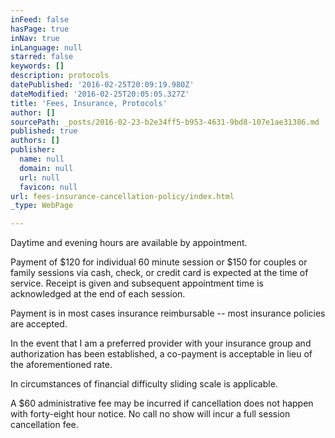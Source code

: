 ```yaml
---
inFeed: false
hasPage: true
inNav: true
inLanguage: null
starred: false
keywords: []
description: protocols
datePublished: '2016-02-25T20:09:19.980Z'
dateModified: '2016-02-25T20:05:05.327Z'
title: 'Fees, Insurance, Protocols'
author: []
sourcePath: _posts/2016-02-23-b2e34ff5-b953-4631-9bd8-107e1ae31386.md
published: true
authors: []
publisher:
  name: null
  domain: null
  url: null
  favicon: null
url: fees-insurance-cancellation-policy/index.html
_type: WebPage

---
```

Daytime and evening hours are available by appointment.  

Payment
of $120 for individual 60 minute session or $150 for couples or family 
sessions via cash, check, or credit card is expected at the time of 
service. Receipt is given and subsequent appointment time is 
acknowledged at the end of each session.

Payment is in most cases insurance reimbursable -- most insurance policies are accepted.

In
the event that I am a preferred provider with your insurance group and 
authorization has been established, a co-payment is acceptable in lieu 
of the aforementioned rate.

In circumstances of financial difficulty sliding scale is applicable.

A
$60 administrative fee may be incurred if cancellation does not happen 
with forty-eight hour notice.  No call no show will incur a full session
cancellation fee.